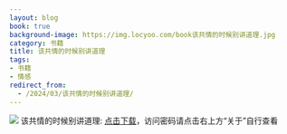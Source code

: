 ```yaml
---
layout: blog
book: true
background-image: https://img.locyoo.com/book该共情的时候别讲道理.jpg
category: 书籍
title: 该共情的时候别讲道理
tags:
- 书籍
- 情感
redirect_from:
  - /2024/03/该共情的时候别讲道理/
---
```

![](https://img.locyoo.com/book该共情的时候别讲道理.jpg)
该共情的时候别讲道理: <a name = "ref1" href="https://url18.ctfile.com/f/50983618-1345418485-acc257?p=3619">点击下载</a>，访问密码请点击右上方“关于”自行查看